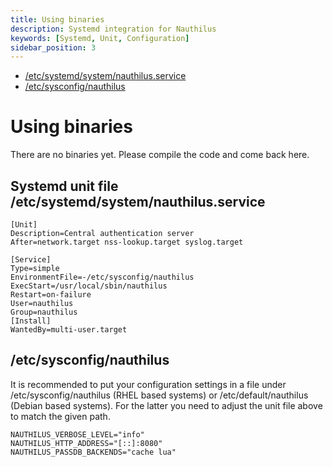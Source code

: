 ```yaml
---
title: Using binaries
description: Systemd integration for Nauthilus
keywords: [Systemd, Unit, Configuration]
sidebar_position: 3
---
```

<!-- TOC -->
  * [/etc/systemd/system/nauthilus.service](#etcsystemdsystemnauthilusservice)
  * [/etc/sysconfig/nauthilus](#etcsysconfignauthilus)
<!-- TOC -->
# Using binaries

There are no binaries yet. Please compile the code and come back here.

## Systemd unit file /etc/systemd/system/nauthilus.service

```
[Unit]
Description=Central authentication server
After=network.target nss-lookup.target syslog.target

[Service]
Type=simple
EnvironmentFile=-/etc/sysconfig/nauthilus
ExecStart=/usr/local/sbin/nauthilus
Restart=on-failure
User=nauthilus
Group=nauthilus
[Install]
WantedBy=multi-user.target
```

## /etc/sysconfig/nauthilus

It is recommended to put your configuration settings in a file under /etc/sysconfig/nauthilus (RHEL based systems) or
/etc/default/nauthilus (Debian based systems). For the latter you need to adjust the unit file above to match the given
path.

```
NAUTHILUS_VERBOSE_LEVEL="info"
NAUTHILUS_HTTP_ADDRESS="[::]:8080"
NAUTHILUS_PASSDB_BACKENDS="cache lua"
```
